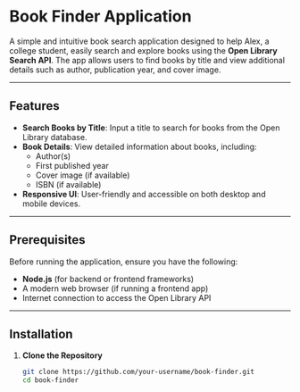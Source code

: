 # Book Finder Application

A simple and intuitive book search application designed to help Alex, a college student, easily search and explore books using the **Open Library Search API**. The app allows users to find books by title and view additional details such as author, publication year, and cover image.

---

## Features

- **Search Books by Title**: Input a title to search for books from the Open Library database.
- **Book Details**: View detailed information about books, including:
  - Author(s)
  - First published year
  - Cover image (if available)
  - ISBN (if available)
- **Responsive UI**: User-friendly and accessible on both desktop and mobile devices.

---

## Prerequisites

Before running the application, ensure you have the following:

- **Node.js** (for backend or frontend frameworks)
- A modern web browser (if running a frontend app)
- Internet connection to access the Open Library API

---

## Installation

1. **Clone the Repository**
   ```bash
   git clone https://github.com/your-username/book-finder.git
   cd book-finder

